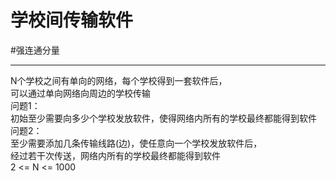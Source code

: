 # 学校间传输软件
#强连通分量

---

N个学校之间有单向的网络，每个学校得到一套软件后，  
可以通过单向网络向周边的学校传输  
问题1：  
初始至少需要向多少个学校发放软件，使得网络内所有的学校最终都能得到软件  
问题2：  
至少需要添加几条传输线路(边)，使任意向一个学校发放软件后，  
经过若干次传送，网络内所有的学校最终都能得到软件  
2 <= N <= 1000
